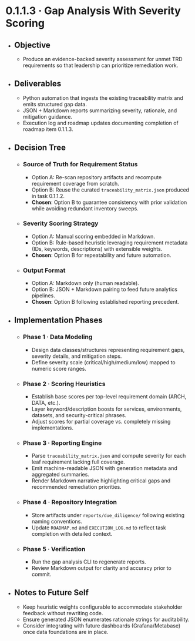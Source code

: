 # 0.1.1.3 · Gap Analysis With Severity Scoring

- ## Objective
  - Produce an evidence-backed severity assessment for unmet TRD requirements so that leadership can prioritize remediation work.
- ## Deliverables
  - Python automation that ingests the existing traceability matrix and emits structured gap data.
  - JSON + Markdown reports summarizing severity, rationale, and mitigation guidance.
  - Execution log and roadmap updates documenting completion of roadmap item 0.1.1.3.
- ## Decision Tree
  - ### Source of Truth for Requirement Status
    - Option A: Re-scan repository artifacts and recompute requirement coverage from scratch.
    - Option B: Reuse the curated `traceability_matrix.json` produced in task 0.1.1.2.
    - **Chosen**: Option B to guarantee consistency with prior validation while avoiding redundant inventory sweeps.
  - ### Severity Scoring Strategy
    - Option A: Manual scoring embedded in Markdown.
    - Option B: Rule-based heuristic leveraging requirement metadata (IDs, keywords, descriptions) with extensible weights.
    - **Chosen**: Option B for repeatability and future automation.
  - ### Output Format
    - Option A: Markdown only (human readable).
    - Option B: JSON + Markdown pairing to feed future analytics pipelines.
    - **Chosen**: Option B following established reporting precedent.
- ## Implementation Phases
  - ### Phase 1 · Data Modeling
    - Design data classes/structures representing requirement gaps, severity details, and mitigation steps.
    - Define severity scale (critical/high/medium/low) mapped to numeric score ranges.
  - ### Phase 2 · Scoring Heuristics
    - Establish base scores per top-level requirement domain (ARCH, DATA, etc.).
    - Layer keyword/description boosts for services, environments, datasets, and security-critical phrases.
    - Adjust scores for partial coverage vs. completely missing implementations.
  - ### Phase 3 · Reporting Engine
    - Parse `traceability_matrix.json` and compute severity for each leaf requirement lacking full coverage.
    - Emit machine-readable JSON with generation metadata and aggregated summaries.
    - Render Markdown narrative highlighting critical gaps and recommended remediation priorities.
  - ### Phase 4 · Repository Integration
    - Store artifacts under `reports/due_diligence/` following existing naming conventions.
    - Update `ROADMAP.md` and `EXECUTION_LOG.md` to reflect task completion with detailed context.
  - ### Phase 5 · Verification
    - Run the gap analysis CLI to regenerate reports.
    - Review Markdown output for clarity and accuracy prior to commit.
- ## Notes to Future Self
  - Keep heuristic weights configurable to accommodate stakeholder feedback without rewriting code.
  - Ensure generated JSON enumerates rationale strings for auditability.
  - Consider integrating with future dashboards (Grafana/Metabase) once data foundations are in place.
